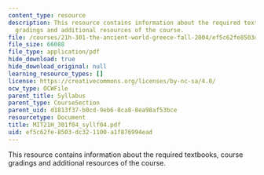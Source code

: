 ```yaml
---
content_type: resource
description: This resource contains information about the required textbooks, course
  gradings and additional resources of the course.
file: /courses/21h-301-the-ancient-world-greece-fall-2004/ef5c62fe8503dc321100a1f876994ead_MIT21H_301f04_syllf04.pdf
file_size: 66088
file_type: application/pdf
hide_download: true
hide_download_original: null
learning_resource_types: []
license: https://creativecommons.org/licenses/by-nc-sa/4.0/
ocw_type: OCWFile
parent_title: Syllabus
parent_type: CourseSection
parent_uid: d1813f37-b0cd-9eb6-8ca8-8ea98af53bce
resourcetype: Document
title: MIT21H_301f04_syllf04.pdf
uid: ef5c62fe-8503-dc32-1100-a1f876994ead
---
```

This resource contains information about the required textbooks, course gradings and additional resources of the course.